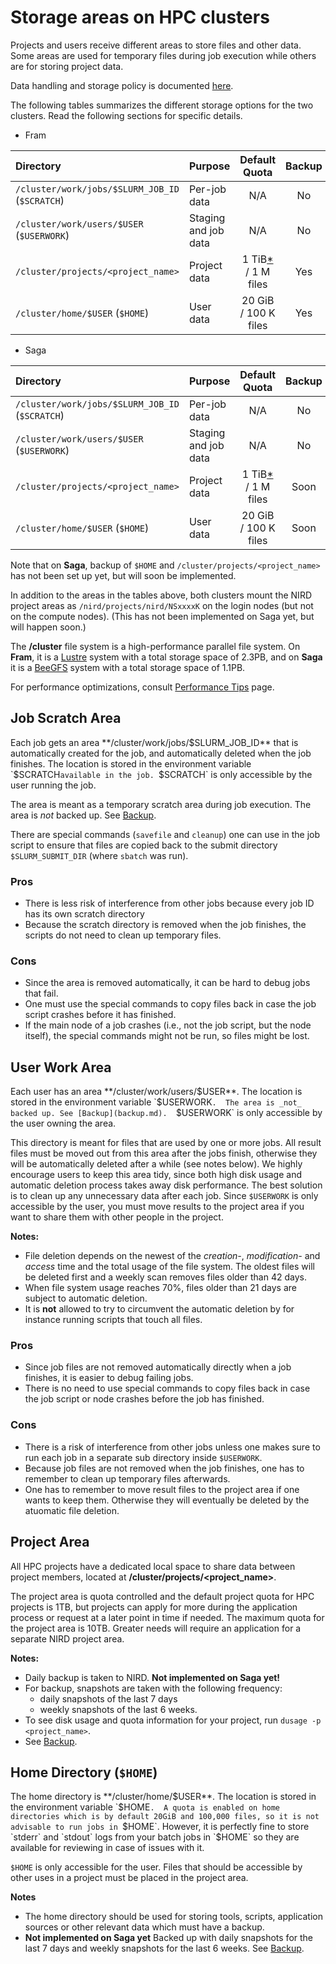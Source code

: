 # Storage areas on HPC clusters 

Projects and users receive different areas to store files and other
data. Some areas are used for temporary files during job execution
while others are for storing project data.

Data handling and storage policy is documented [here](data_policy.md).

The following tables summarizes the different storage options for the
two clusters.  Read the following sections for specific details.

* Fram

| Directory                                       | Purpose              | Default Quota                       | Backup |
| :-------------                                  | :-------------       | :----------:                        | :---:  |
| `/cluster/work/jobs/$SLURM_JOB_ID` (`$SCRATCH`) | Per-job data         | N/A                                 | No     |
| `/cluster/work/users/$USER` (`$USERWORK`)       | Staging and job data | N/A                                 | No     |
| `/cluster/projects/<project_name>`              | Project data         | 1 TiB[*](#project-area) / 1 M files | Yes    |
| `/cluster/home/$USER` (`$HOME`)                 | User data            | 20 GiB / 100 K files                | Yes    |

* Saga

| Directory                                       | Purpose              | Default Quota                       | Backup |
| :-------------                                  | :-------------       | :----------:                        | :---:  |
| `/cluster/work/jobs/$SLURM_JOB_ID` (`$SCRATCH`) | Per-job data         | N/A                                 | No     |
| `/cluster/work/users/$USER` (`$USERWORK`)       | Staging and job data | N/A                                 | No     |
| `/cluster/projects/<project_name>`              | Project data         | 1 TiB[*](#project-area) / 1 M files | Soon   |
| `/cluster/home/$USER` (`$HOME`)                 | User data            | 20 GiB / 100 K files                | Soon   |

Note that on __Saga__, backup of `$HOME` and
`/cluster/projects/<project_name>` has not been set up yet, but will
soon be implemented.

In addition to the areas in the tables above, both clusters mount the
NIRD project areas as `/nird/projects/nird/NSxxxxK` on the login nodes
(but not on the compute nodes).  (This has not been implemented on
Saga yet, but will happen soon.)

The **/cluster** file system is a high-performance parallel file
system.  On __Fram__, it is a [Lustre](http://lustre.org) system with
a total storage space of 2.3PB, and on __Saga__ it is a
[BeeGFS](https://www.beegfs.io/) system with a total storage space of
1.1PB.

For performance optimizations, consult [Performance Tips](performance_tips.md) page.

## Job Scratch Area

Each job gets an area **/cluster/work/jobs/$SLURM_JOB_ID** that is
automatically created for the job, and automatically deleted when the
job finishes.  The location is stored in the environment variable
`$SCRATCH` available in the job.  `$SCRATCH` is only accessible by the
user running the job.

The area is meant as a temporary scratch area during job
execution. The area is _not_ backed up. See [Backup](backup.md).

There are special commands (`savefile` and `cleanup`) one can use in
the job script to ensure that files are copied back to the submit
directory `$SLURM_SUBMIT_DIR` (where `sbatch` was run).

### Pros

* There is less risk of interference from other jobs because every job ID has
  its own scratch directory
* Because the scratch directory is removed when the job finishes, the scripts
  do not need to clean up temporary files.

### Cons

* Since the area is removed automatically, it can be hard to debug
  jobs that fail.
* One must use the special commands to copy files back in case the job
  script crashes before it has finished.
* If the main node of a job crashes (i.e., not the job script, but the
  node itself), the special commands might not be run, so files might
  be lost.

## User Work Area

Each user has an area **/cluster/work/users/$USER**.  The location is
stored in the environment variable `$USERWORK`.  The area is _not_
backed up. See [Backup](backup.md).  `$USERWORK` is only accessible by
the user owning the area.

This directory is meant for files that are used by one or more jobs.
All result files must be moved out from this area after the jobs
finish, otherwise they will be automatically deleted after a while
(see notes below). We highly encourage users to keep this area tidy,
since both high disk usage and automatic deletion process takes away
disk performance. The best solution is to clean up any unnecessary
data after each job.  Since `$USERWORK` is only accessible by the
user, you must move results to the project area if you want to share
them with other people in the project.

**Notes:**

* File deletion depends on the newest of the *creation-*, *modification-* and
  *access* time and the total usage of the file system. The oldest files will
  be deleted first and a weekly scan removes files older than 42 days.
* When file system usage reaches 70%, files older than 21 days are subject to
  automatic deletion.
* It is **not** allowed to try to circumvent the automatic deletion by
  for instance running scripts that touch all files.

### Pros

* Since job files are not removed automatically directly when a job
  finishes, it is easier to debug failing jobs.
* There is no need to use special commands to copy files back in case
  the job script or node crashes before the job has finished.

### Cons

* There is a risk of interference from other jobs unless one makes
  sure to run each job in a separate sub directory inside `$USERWORK`.
* Because job files are not removed when the job finishes, one has to
  remember to clean up temporary files afterwards.
* One has to remember to move result files to the project area if one
  wants to keep them.  Otherwise they will eventually be deleted by
  the atuomatic file deletion.

## <a name="project-area"></a>Project Area

All HPC projects have a dedicated local space to share data between project
members, located at **/cluster/projects/<project_name>**.

The project area is quota controlled and the default project quota for
HPC projects is 1TB, but projects can apply for more during the
application process or request at a later point in time if needed. The
maximum quota for the project area is 10TB. Greater needs will require
an application for a separate NIRD project area.

**Notes:**

* Daily backup is taken to NIRD. **Not implemented on Saga yet!**
* For backup, snapshots are taken with the following frequency:
    * daily snapshots of the last 7 days
    * weekly snapshots of the last 6 weeks. 
* To see disk usage and quota information for your project, run `dusage -p <project_name>`.
* See [Backup](backup.md).

## Home Directory (`$HOME`)

The home directory is **/cluster/home/$USER**.  The location is stored
in the environment variable `$HOME`.  A quota is enabled on home
directories which is by default 20GiB and 100,000 files, so it
is not advisable to run jobs in `$HOME`. However, it is perfectly
fine to store `stderr` and `stdout` logs from your batch jobs in
`$HOME` so they are available for reviewing in case of issues with it.

`$HOME` is only accessible for the user.  Files that should be
accessible by other uses in a project must be placed in the project
area.

**Notes**

* The home directory should be used for storing tools, scripts, application
sources or other relevant data which must have a backup.
* **Not implemented on Saga yet** Backed up with daily snapshots for
the last 7 days and weekly snapshots for the last 6 weeks. See
[Backup](backup.md).
